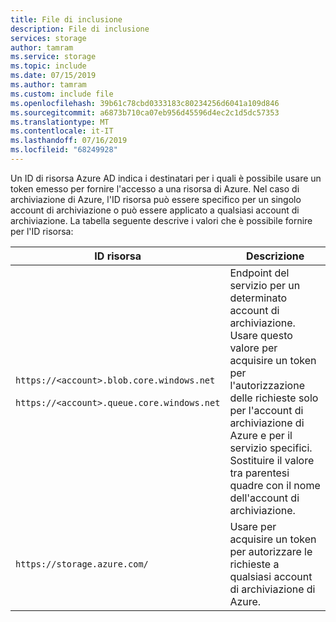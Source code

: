 ```yaml
---
title: File di inclusione
description: File di inclusione
services: storage
author: tamram
ms.service: storage
ms.topic: include
ms.date: 07/15/2019
ms.author: tamram
ms.custom: include file
ms.openlocfilehash: 39b61c78cbd0333183c80234256d6041a109d846
ms.sourcegitcommit: a6873b710ca07eb956d45596d4ec2c1d5dc57353
ms.translationtype: MT
ms.contentlocale: it-IT
ms.lasthandoff: 07/16/2019
ms.locfileid: "68249928"
---
```

Un ID di risorsa Azure AD indica i destinatari per i quali è possibile usare un token emesso per fornire l'accesso a una risorsa di Azure. Nel caso di archiviazione di Azure, l'ID risorsa può essere specifico per un singolo account di archiviazione o può essere applicato a qualsiasi account di archiviazione. La tabella seguente descrive i valori che è possibile fornire per l'ID risorsa:

|ID risorsa  |Descrizione  |
|---------|---------|
|`https://<account>.blob.core.windows.net` <br /><br /> `https://<account>.queue.core.windows.net`    | Endpoint del servizio per un determinato account di archiviazione. Usare questo valore per acquisire un token per l'autorizzazione delle richieste solo per l'account di archiviazione di Azure e per il servizio specifici. Sostituire il valore tra parentesi quadre con il nome dell'account di archiviazione.      |
|`https://storage.azure.com/`     | Usare per acquisire un token per autorizzare le richieste a qualsiasi account di archiviazione di Azure.        |
